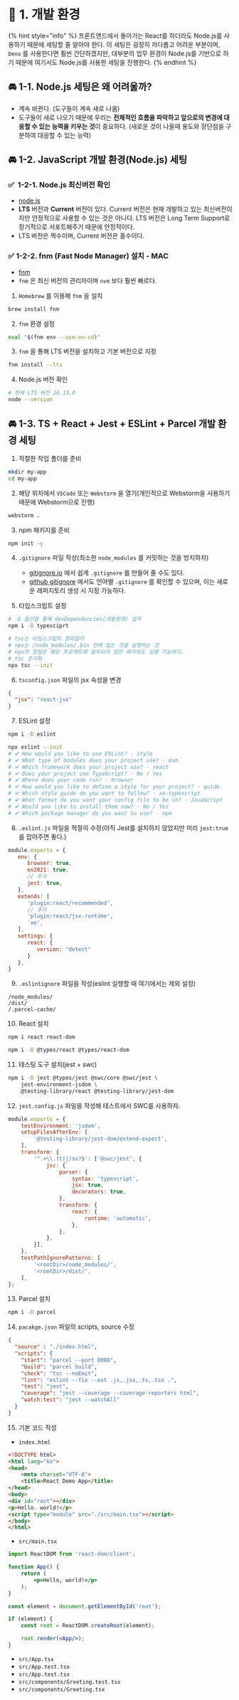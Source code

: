 # 🌈 1. 개발 환경

{% hint style="info" %}
프론트엔드에서 돌아가는 React를 하더라도 Node.js를 사용하기 때문에 세팅할 줄 알아야 한다. 이 세팅은 굉장히 까다롭고 어려운 부분이며, `Deno` 를 사용한다면 훨씬 간단하겠지만, 대부분의 업무 환경이 Node.js를 기반으로 하기 때문에 여기서도 Node.js를 사용한 세팅을 진행한다.
{% endhint %}

## 🚘‍ 1-1. Node.js 세팅은 왜 어려울까?

- 계속 바뀐다. (도구들이 계속 새로 나옴)
- 도구들이 새로 나오기 때문에 우리는 **전체적인 흐름을 파악하고 앞으로의 변경에 대응할 수 있는 능력을 키우는 것**이 중요하다. (새로운 것이 나올때 용도와 장단점을 구분하여 대응할 수 있는 능력)

## 🚘 1-2. JavaScript 개발 환경(Node.js) 세팅

### ✅  1-2-1. Node.js 최신버전 확인

- [node.js](https://nodejs.org/en/)
- **LTS** 버전과 **Current** 버전이 있다. Current 버전은 현재 개발하고 있는 최신버전이지만 안정적으로 사용할 수 있는 것은 아니다. LTS 버전은 Long Term Support로 장기적으로 서포트해주기 때문에 안정적이다.
- LTS 버전은 짝수이며, Current 버전은 홀수이다.

### ✅ 1-2-2. fnm (Fast Node Manager) 설치 - MAC

- [fnm](https://github.com/Schniz/fnm)
- `fnm` 은 최신 버전의 관리자이며 `nvm` 보다 훨씬 빠르다.
1. `Homebrew` 를 이용해 `fnm` 을 설치

```bash
brew install fnm
```

2. `fnm` 환경 설정

```bash
eval "$(fnm env --use-on-cd)"
```

3. `fnm` 을 통해 LTS 버전을 설치하고 기본 버전으로 지정

```bash
fnm install --lts
```

4. Node.js 버전 확인

```bash
# 현재 LTS 버전 18.13.0
node --version
```

## 🚘 1-3. TS + React + Jest + ESLint + Parcel 개발 환경 세팅

1. 적절한 작업 폴더를 준비

```bash
mkdir my-app
cd my-app
```

2. 해당 위치에서 `VSCode` 또는 `Webstorm` 을 열기(개인적으로 Webstorm을 사용하기 때문에 Webstorm으로 진행)

```bash
webstorm . 
```

3. npm 패키지를 준비

```bash
npm init -y
```

4. `.gitignore` 파일 작성(최소한 `node_modules` 를 커밋하는 것을 방지하자)
    - [gitignore.io](https://www.toptal.com/developers/gitignore) 에서 쉽게 `.gitignore` 를 만들어 줄 수도 있다.
    - [github gitignore](https://github.com/github/gitignore) 에서도 언어별 `.gitignore` 를 확인할 수 있으며, 이는 새로운 레퍼지토리 생성 시 지정 가능하다.

5. 타입스크립트 설정

```bash
# -D 옵션을 통해 devDependencies(개발환경) 설치
npm i -D typesciprt

# tsc는 타입스크립트 컴파일러
# npx는 /node_modules/.bin 안에 있는 것을 실행하는 것
# npx의 장점은 해당 프로젝트에 설치되지 않은 패키지도 실행 가능하다.
# tsc 초기화
npx tsc --init
```

6. `tsconfig.json` 파일의 jsx 속성을 변경

```json
{
  "jsx": "react-jsx"
}
```

7. ESLint 설정

```bash
npm i -D eslint

npx eslint --init
# ✔ How would you like to use ESLint? · style
# ✔ What type of modules does your project use? · esm
# ✔ Which framework does your project use? · react
# ✔ Does your project use TypeScript? · No / Yes
# ✔ Where does your code run? · browser
# ✔ How would you like to define a style for your project? · guide
# ✔ Which style guide do you want to follow? · xo-typescript
# ✔ What format do you want your config file to be in? · JavaScript
# ✔ Would you like to install them now? · No / Yes
# ✔ Which package manager do you want to use? · npm
```

8. `.eslint.js` 파일을 적절히 수정(아직 Jest를 설치하지 않았지만 미리 `jest:true` 를 잡아주면 좋다.)

```jsx
module.exports = {
   env: {
      browser: true,
      es2021: true,
      // 추가
      jest: true,
   },
   extends: [
      'plugin:react/recommended',
      // 추가
      'plugin:react/jsx-runtime',
      'xo',
   ],
   settings: {
      react: {
         version: "detect"
      }
   },
}
```

9. `.eslintignore` 파일을 작성(eslint 실행할 때 여기에서는 제외 설정)

```
/node_modules/
/dist/
/.parcel-cache/
```

10. React 설치

```bash
npm i react react-dom

npm i -D @types/react @types/react-dom
```

11. 테스팅 도구 설치(jest + swc)

```bash
npm i -D jest @types/jest @swc/core @swc/jest \
    jest-environment-jsdom \
    @testing-library/react @testing-library/jest-dom
```

12. `jest.config.js` 파일을 작성해 테스트에서 SWC를 사용하자.

```jsx
module.exports = {
    testEnvironment: 'jsdom',
    setupFilesAfterEnv: [
        '@testing-library/jest-dom/extend-expect',
    ],
    transform: {
        '^.+\\.(t|j)sx?$': ['@swc/jest', {
            jsc: {
                parser: {
                    syntax: 'typescript',
                    jsx: true,
                    decorators: true,
                },
                transform: {
                    react: {
                        runtime: 'automatic',
                    },
                },
            },
        }],
    },
    testPathIgnorePatterns: [
        '<rootDir>/node_modules/',
        '<rootDir>/dist/',
    ],
};
```

13. Parcel 설치

```bash
npm i -D parcel
```

14. `pacakge.json` 파일의 scripts, source 수정

```json
{
  "source" : "./index.html",
  "scripts": {
    "start": "parcel --port 8080",
    "build": "parcel build",
    "check": "tsc --noEmit",
    "lint": "eslint --fix --ext .js,.jsx,.ts,.tsx .",
    "test": "jest",
    "coverage": "jest --coverage --coverage-reporters html",
    "watch:test": "jest --watchAll"
  }
}
```

15. 기본 코드 작성
- `index.html`

```html
<!DOCTYPE html>
<html lang="ko">
<head>
    <meta charset="UTF-8">
    <title>React Demo App</title>
</head>
<body>
<div id="root"></div>
<p>Hello. world!</p>
<script type="module" src="./src/main.tsx"></script>
</body>
</html>
```

- `src/main.tsx`

```jsx
import ReactDOM from 'react-dom/client';

function App() {
    return (
        <p>Hello, world!</p>
    );
}

const element = document.getElementById('root');

if (element) {
    const root = ReactDOM.createRoot(element);

    root.render(<App/>);
}
```

- `src/App.tsx`
- `src/App.test.tsx`
- `src/App.test.tsx`
- `src/components/Greeting.test.tsx`
- `src/components/Greeting.tsx`